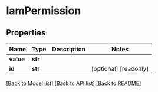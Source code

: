 # IamPermission


## Properties
Name | Type | Description | Notes
------------ | ------------- | ------------- | -------------
**value** | **str** |  | 
**id** | **str** |  | [optional] [readonly] 

[[Back to Model list]](../README.md#documentation-for-models) [[Back to API list]](../README.md#documentation-for-api-endpoints) [[Back to README]](../README.md)


